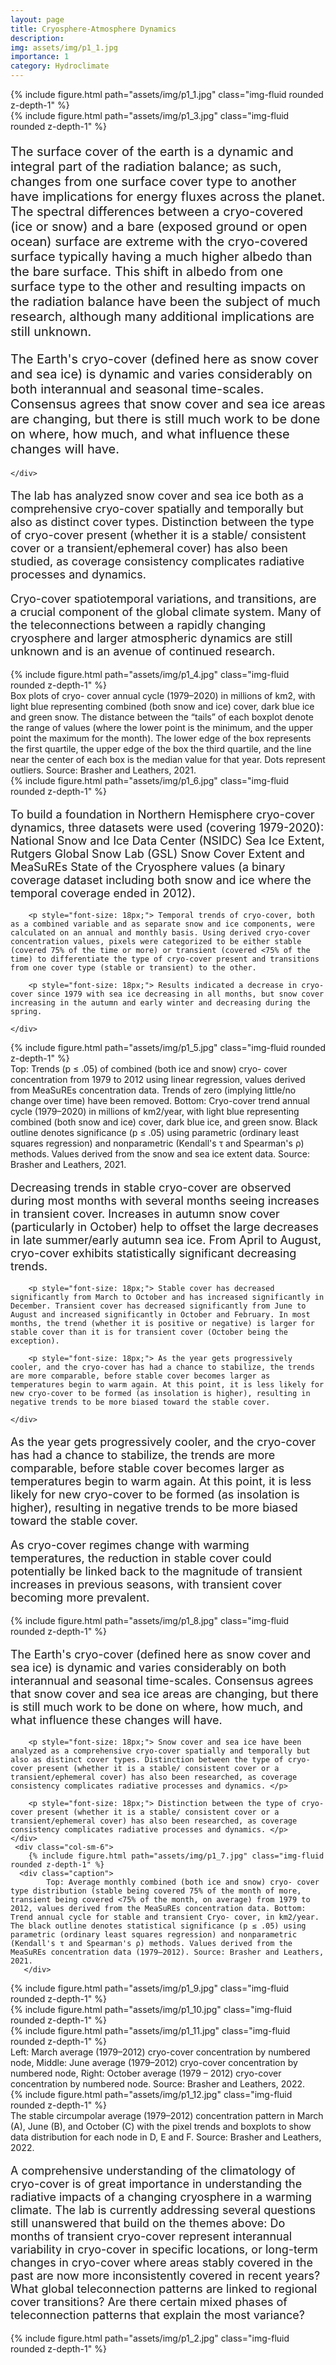 ```yaml
---
layout: page
title: Cryosphere-Atmosphere Dynamics
description: 
img: assets/img/p1_1.jpg
importance: 1
category: Hydroclimate
---
```

<div class="row">
    <div class="col-sm mt-3 mt-md-0 text-center">
        {% include figure.html path="assets/img/p1_1.jpg" class="img-fluid rounded z-depth-1" %}
    </div>
</div>

<div class="row">
    <div class="col-sm-4">
        {% include figure.html path="assets/img/p1_3.jpg" class="img-fluid rounded z-depth-1" %}
    </div>
    <div class="col-sm-8">
<p style="font-size: 20px;"> The surface cover of the earth is a dynamic and integral part of the radiation balance; as such, changes from one surface cover type to another have implications for energy fluxes across the planet. The spectral differences between a cryo-covered (ice or snow) and a bare (exposed ground or open ocean) surface are extreme with the cryo-covered surface typically having a much higher albedo than the bare surface. This shift in albedo from one surface type to the other and resulting impacts on the radiation balance have been the subject of much research, although many additional implications are still unknown. 
</p>
            <p style="font-size: 20px;"> The Earth's cryo-cover (defined here as snow cover and sea ice) is dynamic and varies considerably on both interannual and seasonal time-scales. Consensus agrees that snow cover and sea ice areas are changing, but there is still much work to be done on where, how much, and what influence these changes will have. </p>
        
       
    </div>
</div>


<div class="row">
    <div class="col-sm-4">
        <p style="font-size: 18px;"> The lab has analyzed snow cover and sea ice both as a comprehensive cryo-cover spatially and temporally but also as distinct cover types. Distinction between the type of cryo-cover present (whether it is a stable/ consistent cover or a transient/ephemeral cover) has also been studied, as coverage consistency complicates radiative processes and dynamics. </p>
        <p style="font-size: 18px;"> Cryo-cover spatiotemporal variations, and transitions, are a crucial component of the global climate system. Many of the teleconnections between a rapidly changing cryosphere and larger atmospheric dynamics are still unknown and is an avenue of continued research.        </p>   
      </div>
     <div class="col-sm-8">
        {% include figure.html path="assets/img/p1_4.jpg" class="img-fluid rounded z-depth-1" %}
        <div class="caption">
            Box plots of cryo- cover annual cycle (1979–2020) in millions of km2, with light blue representing combined (both snow and ice) cover, dark blue ice and green snow. The distance between the “tails” of each boxplot denote the range of values (where the lower point is the minimum, and the upper point the maximum for the month). The lower edge of the box represents the first quartile, the upper edge of the box the third quartile, and the line near the center of each box is the median value for that year. Dots represent outliers. Source: Brasher and Leathers, 2021. 
        </div>
     </div>
</div>


<div class="row">
    <div class="col-sm-6">
        {% include figure.html path="assets/img/p1_6.jpg" class="img-fluid rounded z-depth-1" %}
    </div>
    <div class="col-sm-6">
       <p style="font-size: 18px;"> To build a foundation in Northern Hemisphere cryo-cover dynamics, three datasets were used (covering 1979-2020): National Snow and Ice Data Center (NSIDC) Sea Ice Extent, Rutgers Global Snow Lab (GSL) Snow Cover Extent and MeaSuREs State of the Cryosphere values (a binary coverage dataset including both snow and ice where the temporal coverage ended in 2012). </p>
        
        <p style="font-size: 18px;"> Temporal trends of cryo-cover, both as a combined variable and as separate snow and ice components, were calculated on an annual and monthly basis. Using derived cryo-cover concentration values, pixels were categorized to be either stable (covered 75% of the time or more) or transient (covered <75% of the time) to differentiate the type of cryo-cover present and transitions from one cover type (stable or transient) to the other. 
</p>
        
        <p style="font-size: 18px;"> Results indicated a decrease in cryo-cover since 1979 with sea ice decreasing in all months, but snow cover increasing in the autumn and early winter and decreasing during the spring. 
</p>

    </div>
</div>
<div class="row">
    <div class="col-sm-6">
        {% include figure.html path="assets/img/p1_5.jpg" class="img-fluid rounded z-depth-1" %}
      <div class="caption">
            Top: Trends (p ≤ .05) of combined (both ice and snow) cryo- cover concentration from 1979 to 2012 using linear regression, values derived from MeaSuREs concentration data. Trends of zero (implying little/no change over time) have been removed. Bottom: Cryo-cover trend annual cycle (1979–2020) in millions of km2/year, with light blue representing combined (both snow and ice) cover, dark blue ice, and green snow. Black outline denotes significance (p ≤ .05) using parametric (ordinary least squares regression) and nonparametric (Kendall's τ and Spearman's ρ) methods. Values derived from the snow and sea ice extent data. Source: Brasher and Leathers, 2021. 
        </div>
     </div>
    <div class="col-sm-6">
        <p style="font-size: 18px;"> Decreasing trends in stable cryo-cover are observed during most months with several months seeing increases in transient cover. Increases in autumn snow cover (particularly in October) help to offset the large decreases in late summer/early autumn sea ice. From April to August, cryo-cover exhibits statistically significant decreasing trends. </p> 

        <p style="font-size: 18px;"> Stable cover has decreased significantly from March to October and has increased significantly in December. Transient cover has decreased significantly from June to August and increased significantly in October and February. In most months, the trend (whether it is positive or negative) is larger for stable cover than it is for transient cover (October being the exception). 
</p>
        
        <p style="font-size: 18px;"> As the year gets progressively cooler, and the cryo-cover has had a chance to stabilize, the trends are more comparable, before stable cover becomes larger as temperatures begin to warm again. At this point, it is less likely for new cryo-cover to be formed (as insolation is higher), resulting in negative trends to be more biased toward the stable cover. 
</p>

</p>

    </div>
</div>

<div class="row">
    <div class="col-sm-6">
             <p style="font-size: 18px;"> As the year gets progressively cooler, and the cryo-cover has had a chance to stabilize, the trends are more comparable, before stable cover becomes larger as temperatures begin to warm again. At this point, it is less likely for new cryo-cover to be formed (as insolation is higher), resulting in negative trends to be more biased toward the stable cover. 
</p>

<p style="font-size: 18px;"> As cryo-cover regimes change with warming temperatures, the reduction in stable cover could potentially be linked back to the magnitude of transient increases in previous seasons, with transient cover becoming more prevalent.
</p>
    </div>
     <div class="col-sm-6">
        {% include figure.html path="assets/img/p1_8.jpg" class="img-fluid rounded z-depth-1" %}
    </div>
</div>
<div class="row">
    <div class="col-sm-6">
           <p style="font-size: 18px;"> The Earth's cryo-cover (defined here as snow cover and sea ice) is dynamic and varies considerably on both interannual and seasonal time-scales. Consensus agrees that snow cover and sea ice areas are changing, but there is still much work to be done on where, how much, and what influence these changes will have. </p>
        
        <p style="font-size: 18px;"> Snow cover and sea ice have been analyzed as a comprehensive cryo-cover spatially and temporally but also as distinct cover types. Distinction between the type of cryo-cover present (whether it is a stable/ consistent cover or a transient/ephemeral cover) has also been researched, as coverage consistency complicates radiative processes and dynamics. </p>
        
        <p style="font-size: 18px;"> Distinction between the type of cryo-cover present (whether it is a stable/ consistent cover or a transient/ephemeral cover) has also been researched, as coverage consistency complicates radiative processes and dynamics. </p>
    </div>
     <div class="col-sm-6">
        {% include figure.html path="assets/img/p1_7.jpg" class="img-fluid rounded z-depth-1" %}
      <div class="caption">
            Top: Average monthly combined (both ice and snow) cryo- cover type distribution (stable being covered 75% of the month of more, transient being covered <75% of the month, on average) from 1979 to 2012, values derived from the MeaSuREs concentration data. Bottom: Trend annual cycle for stable and transient Cryo- cover, in km2/year. The black outline denotes statistical significance (p ≤ .05) using parametric (ordinary least squares regression) and nonparametric (Kendall's τ and Spearman's ρ) methods. Values derived from the MeaSuREs concentration data (1979–2012). Source: Brasher and Leathers, 2021.
       </div>
   </div>
</div>

<div class="row">
    <div class="col-sm mt-3 mt-md-0">
        {% include figure.html path="assets/img/p1_9.jpg" class="img-fluid rounded z-depth-1" %}
    </div>
    <div class="col-sm mt-3 mt-md-0">
        {% include figure.html path="assets/img/p1_10.jpg" class="img-fluid rounded z-depth-1" %}
    </div>
    <div class="col-sm mt-3 mt-md-0">
        {% include figure.html path="assets/img/p1_11.jpg" class="img-fluid rounded z-depth-1" %}
    </div>
      <div class="caption">
            Left: March average (1979–2012) cryo-cover concentration by numbered node, Middle: June average (1979–2012) cryo-cover concentration by numbered node, Right: October average (1979 – 2012) cryo-cover concentration by numbered node. Source: Brasher and Leathers, 2022. 
        </div>
</div>

<div class="row">
    <div class="col-sm-8">
        {% include figure.html path="assets/img/p1_12.jpg" class="img-fluid rounded z-depth-1" %}
      <div class="caption">
            The stable circumpolar average (1979–2012) concentration pattern in March (A), June (B), and October (C) with the pixel trends and boxplots to show data distribution for each node in D, E and F. Source: Brasher and Leathers, 2022. 
        </div>
     </div>
    <div class="col-sm-4">
        <p style="font-size: 18px;"> A comprehensive understanding of the climatology of cryo-cover is of great importance in understanding the radiative impacts of a changing cryosphere in a warming climate. The lab is currently addressing several questions still unanswered that build on the themes above: Do months of transient cryo-cover represent interannual variability in cryo-cover in specific locations, or long-term changes in cryo-cover where areas stably covered in the past are now more inconsistently covered in recent years? What global teleconnection patterns are linked to regional cover transitions? Are there certain mixed phases of teleconnection patterns that explain the most variance?  </p>
    </div>

<div class="row">
    <div class="col-sm mt-3 mt-md-0 text-center">
        {% include figure.html path="assets/img/p1_2.jpg" class="img-fluid rounded z-depth-1" %}
    </div>
</div>
